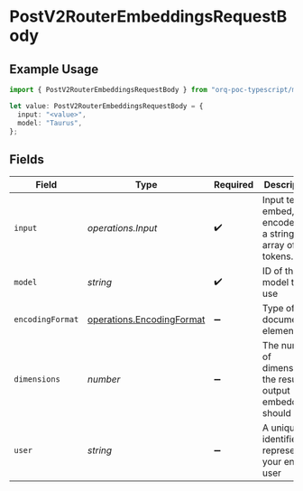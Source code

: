 # PostV2RouterEmbeddingsRequestBody

## Example Usage

```typescript
import { PostV2RouterEmbeddingsRequestBody } from "orq-poc-typescript/models/operations";

let value: PostV2RouterEmbeddingsRequestBody = {
  input: "<value>",
  model: "Taurus",
};
```

## Fields

| Field                                                                  | Type                                                                   | Required                                                               | Description                                                            |
| ---------------------------------------------------------------------- | ---------------------------------------------------------------------- | ---------------------------------------------------------------------- | ---------------------------------------------------------------------- |
| `input`                                                                | *operations.Input*                                                     | :heavy_check_mark:                                                     | Input text to embed, encoded as a string or array of tokens.           |
| `model`                                                                | *string*                                                               | :heavy_check_mark:                                                     | ID of the model to use                                                 |
| `encodingFormat`                                                       | [operations.EncodingFormat](../../models/operations/encodingformat.md) | :heavy_minus_sign:                                                     | Type of the document element                                           |
| `dimensions`                                                           | *number*                                                               | :heavy_minus_sign:                                                     | The number of dimensions the resulting output embeddings should have.  |
| `user`                                                                 | *string*                                                               | :heavy_minus_sign:                                                     | A unique identifier representing your end-user                         |